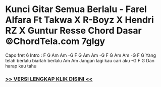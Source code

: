 
 # Kunci Gitar Semua Berlalu - Farel Alfara Ft Takwa X R-Boyz X Hendri RZ X Guntur Resse Chord Dasar ©ChordTela.com 7glgy


Capo fret 6 Intro : F G Am Am -G F G Am Am -G F G Am Am -G F G Yang telah berlalu biarlah berlalu Am Am Jangan lagi kau cari aku -G F G Dan harap kau tahu

###  <a href="https://shortlighzx.web.app?sq=Kunci Gitar Semua Berlalu - Farel Alfara Ft Takwa X R-Boyz X Hendri RZ X Guntur Resse Chord Dasar ©ChordTela.com"> >> VERSI LENGKAP KLIK DISINI << </a>
